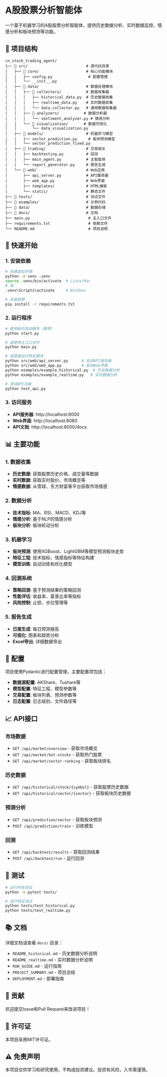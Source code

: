 # A股股票分析智能体

一个基于机器学习的A股股票分析智能体，提供历史数据分析、实时数据监控、情感分析和板块预测等功能。

## 📁 项目结构

```
cn_stock_trading_agent/
├── 📁 src/                          # 源代码目录
│   ├── 📁 core/                     # 核心功能模块
│   │   ├── config.py                # 配置管理
│   │   └── __init__.py
│   ├── 📁 data/                     # 数据处理模块
│   │   ├── 📁 collectors/           # 数据收集器
│   │   │   ├── historical_data.py  # 历史数据收集
│   │   │   ├── realtime_data.py    # 实时数据收集
│   │   │   └── data_collector.py   # 通用数据收集器
│   │   ├── 📁 analyzers/           # 数据分析器
│   │   │   └── sentiment_analyzer.py # 情感分析
│   │   └── 📁 visualization/       # 数据可视化
│   │       └── data_visualization.py
│   ├── 📁 models/                   # 机器学习模型
│   │   ├── sector_prediction.py     # 板块预测模型
│   │   └── sector_prediction_fixed.py
│   ├── 📁 trading/                  # 交易相关
│   │   ├── backtesting.py          # 回测
│   │   ├── main_agent.py           # 主智能体
│   │   └── report_generator.py     # 报告生成
│   └── 📁 web/                      # Web应用
│       ├── api_server.py           # API服务器
│       ├── web_app.py              # Web界面
│       ├── templates/              # HTML模板
│       └── static/                 # 静态文件
├── 📁 tests/                        # 测试文件
├── 📁 examples/                     # 示例代码
├── 📁 data/                         # 数据存储
├── 📁 docs/                         # 文档
├── main.py                          # 主入口文件
├── requirements.txt                 # 依赖文件
└── README.md                        # 项目说明
```

## 🚀 快速开始

### 1. 安装依赖

```bash
# 创建虚拟环境
python -m venv .venv
source .venv/bin/activate  # Linux/Mac
# 或
.venv\Scripts\activate     # Windows

# 安装依赖
pip install -r requirements.txt
```

### 2. 运行程序

```bash
# 使用新的启动脚本（推荐）
python start.py

# 或使用主入口文件
python main.py

# 或直接运行特定模块
python src/web/api_server.py      # 启动API服务器
python src/web/web_app.py         # 启动Web界面
python examples/example_historical.py  # 历史数据分析
python examples/example_realtime.py   # 实时数据分析

# 测试API功能
python test_api.py
```

### 3. 访问服务

- **API服务器**: http://localhost:8000
- **Web界面**: http://localhost:8080
- **API文档**: http://localhost:8000/docs

## 📊 主要功能

### 1. 数据收集
- **历史数据**: 获取股票历史价格、成交量等数据
- **实时数据**: 获取实时股价、市场概览等
- **情感数据**: 从雪球、东方财富等平台获取市场情感

### 2. 数据分析
- **技术指标**: MA、RSI、MACD、KDJ等
- **情感分析**: 基于NLP的情感分析
- **板块分析**: 板块轮动分析

### 3. 机器学习
- **板块预测**: 使用XGBoost、LightGBM等模型预测板块走势
- **特征工程**: 技术指标、情感指标等特征构建
- **模型训练**: 自动训练和优化模型

### 4. 回测系统
- **策略回测**: 基于预测结果的策略回测
- **性能评估**: 收益率、夏普比率等指标
- **风险控制**: 止损、仓位管理等

### 5. 报告生成
- **日报生成**: 每日预测报告
- **可视化**: 图表和趋势分析
- **Excel导出**: 详细数据导出

## 🔧 配置

项目使用Pydantic进行配置管理，主要配置项包括：

- **数据源配置**: AKShare、Tushare等
- **模型配置**: 特征工程、模型参数等
- **交易配置**: 板块列表、预测参数等
- **日志配置**: 日志级别、文件路径等

## 📈 API接口

### 市场数据
- `GET /api/market/overview` - 获取市场概览
- `GET /api/market/hot-stocks` - 获取热门股票
- `GET /api/market/sector-ranking` - 获取板块排名

### 历史数据
- `GET /api/historical/stock/{symbol}` - 获取股票历史数据
- `GET /api/historical/sector/{sector}` - 获取板块历史数据

### 预测分析
- `GET /api/prediction/sector` - 获取板块预测
- `POST /api/prediction/train` - 训练模型

### 回测
- `GET /api/backtest/results` - 获取回测结果
- `POST /api/backtest/run` - 运行回测

## 🧪 测试

```bash
# 运行所有测试
python -m pytest tests/

# 运行特定测试
python tests/test_historical.py
python tests/test_realtime.py
```

## 📚 文档

详细文档请查看 `docs/` 目录：

- `README_historical.md` - 历史数据分析说明
- `README_realtime.md` - 实时数据分析说明
- `RUN_GUIDE.md` - 运行指南
- `PROJECT_SUMMARY.md` - 项目总结
- `DEPLOYMENT.md` - 部署指南

## 🤝 贡献

欢迎提交Issue和Pull Request来改进项目！

## 📄 许可证

本项目采用MIT许可证。

## ⚠️ 免责声明

本项目仅供学习和研究使用，不构成投资建议。投资有风险，入市需谨慎。